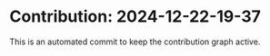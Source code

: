 # Contribution: 2024-12-22-19-37
This is an automated commit to keep the contribution graph active.
